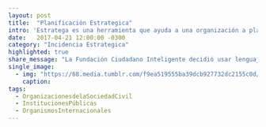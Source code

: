 ```yaml
---
layout: post
title:  "Planificación Estrategica"
intro: 'Estratega es una herramienta que ayuda a una organización a planificar y dar seguimiento a un proceso de incidencia, buscando aumentar su impacto en la solución de problemas públicos a mediano plazo.'
date:   2017-04-21 12:00:00 -0300
category: "Incidencia Estrategica"
highlighted: true
share_message: "La Fundación Ciudadano Inteligente decidió usar lenguaje no sexista. Aquí el porqué"
single_image:
  - img: "https://68.media.tumblr.com/f9ea519555ba39dcb927732dc2155c0d/tumblr_inline_ookiyfdIoP1uz8ttg_500.gif"
    caption:
tags:
  - OrganizacionesdelaSociedadCivil
  - InstitucionesPúblicas
  - OrganismosInternacionales
---
```

